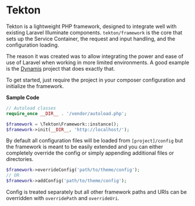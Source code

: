 Tekton
======

Tekton is a lightweight PHP framework, designed to integrate well with existing Laravel Illuminate components. `tekton/framework` is the core that sets up the Service Container, the request and input handling, and the configuration loading.

The reason it was created was to allow integrating the power and ease of use of Laravel when working in more limited environments. A good example is the [Dynamis](https://gitlab.com/tekton/wordpress) project that does exactly that.

To get started, just require the project in your composer configuration and initialize the framework.

**Sample Code**
```php
// Autoload classes
require_once __DIR__ . '/vendor/autoload.php';

$framework = \Tekton\Framework::instance();
$framework->init(__DIR__, 'http://localhost/');
```

By default all configuration files will be loaded from `[project]/config` but the framework is meant to be easily extended and you can either completely override the config or simply appending additional files or directories.

```php
$framework->overrideConfig('path/to/theme/config');
// OR
$framework->addConfig('path/to/theme/config');
```

Config is treated separately but all other framework paths and URIs can be overridden with `overridePath` and `overrideUri`.
